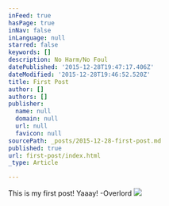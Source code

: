 ```yaml
---
inFeed: true
hasPage: true
inNav: false
inLanguage: null
starred: false
keywords: []
description: No Harm/No Foul
datePublished: '2015-12-28T19:47:17.406Z'
dateModified: '2015-12-28T19:46:52.520Z'
title: First Post
author: []
authors: []
publisher:
  name: null
  domain: null
  url: null
  favicon: null
sourcePath: _posts/2015-12-28-first-post.md
published: true
url: first-post/index.html
_type: Article

---
```

This is my first post! Yaaay! -Overlord
![](https://the-grid-user-content.s3-us-west-2.amazonaws.com/d8f848b2-2dde-4acf-bda2-90ba0c8307cd.jpg)